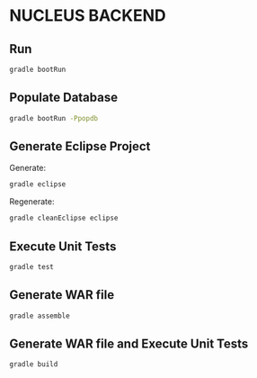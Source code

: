 NUCLEUS BACKEND
===============

Run
---

```sh
gradle bootRun
```

Populate Database
-----------------

```sh
gradle bootRun -Ppopdb
```

Generate Eclipse Project
------------------------

Generate:
```sh
gradle eclipse
```

Regenerate:
```sh
gradle cleanEclipse eclipse
```

Execute Unit Tests
------------------

```sh
gradle test
```

Generate WAR file
-----------------

```sh
gradle assemble
```

Generate WAR file and Execute Unit Tests
----------------------------------------

```sh
gradle build
```

